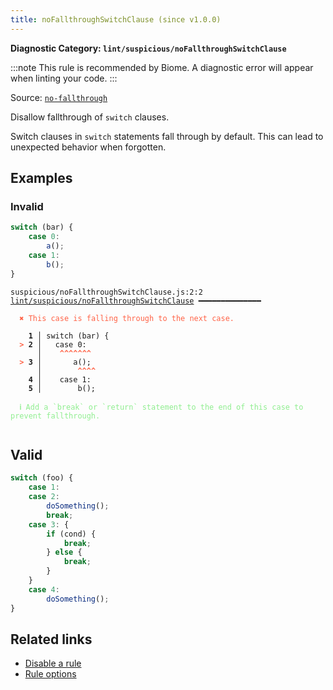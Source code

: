 ```yaml
---
title: noFallthroughSwitchClause (since v1.0.0)
---
```


**Diagnostic Category: `lint/suspicious/noFallthroughSwitchClause`**

:::note
This rule is recommended by Biome. A diagnostic error will appear when linting your code.
:::

Source: <a href="https://eslint.org/docs/latest/rules/no-fallthrough" target="_blank"><code>no-fallthrough</code></a>

Disallow fallthrough of `switch` clauses.

Switch clauses in `switch` statements fall through by default.
This can lead to unexpected behavior when forgotten.

## Examples

### Invalid

```jsx
switch (bar) {
	case 0:
		a();
	case 1:
		b();
}
```

<pre class="language-text"><code class="language-text">suspicious/noFallthroughSwitchClause.js:2:2 <a href="https://biomejs.dev/linter/rules/no-fallthrough-switch-clause">lint/suspicious/noFallthroughSwitchClause</a> ━━━━━━━━━━━━━━

<strong><span style="color: Tomato;">  </span></strong><strong><span style="color: Tomato;">✖</span></strong> <span style="color: Tomato;">This case is falling through to the next case.</span>
  
    <strong>1 │ </strong>switch (bar) {
<strong><span style="color: Tomato;">  </span></strong><strong><span style="color: Tomato;">&gt;</span></strong> <strong>2 │ </strong>	case 0:
   <strong>   │ </strong>	<strong><span style="color: Tomato;">^</span></strong><strong><span style="color: Tomato;">^</span></strong><strong><span style="color: Tomato;">^</span></strong><strong><span style="color: Tomato;">^</span></strong><strong><span style="color: Tomato;">^</span></strong><strong><span style="color: Tomato;">^</span></strong><strong><span style="color: Tomato;">^</span></strong>
<strong><span style="color: Tomato;">  </span></strong><strong><span style="color: Tomato;">&gt;</span></strong> <strong>3 │ </strong>		a();
   <strong>   │ </strong>		<strong><span style="color: Tomato;">^</span></strong><strong><span style="color: Tomato;">^</span></strong><strong><span style="color: Tomato;">^</span></strong><strong><span style="color: Tomato;">^</span></strong>
    <strong>4 │ </strong>	case 1:
    <strong>5 │ </strong>		b();
  
<strong><span style="color: lightgreen;">  </span></strong><strong><span style="color: lightgreen;">ℹ</span></strong> <span style="color: lightgreen;">Add a `break` or `return` statement to the end of this case to prevent fallthrough.</span>
  
</code></pre>

## Valid

```jsx
switch (foo) {
	case 1:
    case 2:
		doSomething();
		break;
    case 3: {
        if (cond) {
            break;
        } else {
            break;
        }
    }
	case 4:
		doSomething();
}
```

## Related links

- [Disable a rule](/linter/#disable-a-lint-rule)
- [Rule options](/linter/#rule-options)
